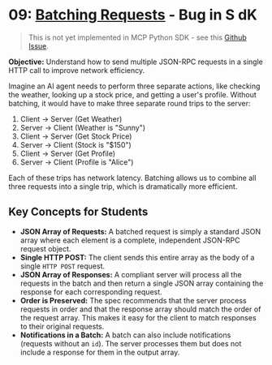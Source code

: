 # 09: [Batching Requests](https://modelcontextprotocol.io/specification/2025-03-26/basic/transports#sending-messages-to-the-server) - Bug in S dK

> This is not yet implemented in MCP Python SDK - see this [Github Issue](https://github.com/modelcontextprotocol/python-sdk/issues/934).

**Objective:** Understand how to send multiple JSON-RPC requests in a single HTTP call to improve network efficiency.

Imagine an AI agent needs to perform three separate actions, like checking the weather, looking up a stock price, and getting a user's profile. Without batching, it would have to make three separate round trips to the server:

1.  Client -> Server (Get Weather)
2.  Server -> Client (Weather is "Sunny")
3.  Client -> Server (Get Stock Price)
4.  Server -> Client (Stock is "$150")
5.  Client -> Server (Get Profile)
6.  Server -> Client (Profile is "Alice")

Each of these trips has network latency. Batching allows us to combine all three requests into a single trip, which is dramatically more efficient.

## Key Concepts for Students

- **JSON Array of Requests:** A batched request is simply a standard JSON array where each element is a complete, independent JSON-RPC request object.
- **Single HTTP POST:** The client sends this entire array as the body of a single `HTTP POST` request.
- **JSON Array of Responses:** A compliant server will process all the requests in the batch and then return a single JSON array containing the response for each corresponding request.
- **Order is Preserved:** The spec recommends that the server process requests in order and that the response array should match the order of the request array. This makes it easy for the client to match responses to their original requests.
- **Notifications in a Batch:** A batch can also include notifications (requests without an `id`). The server processes them but does not include a response for them in the output array.